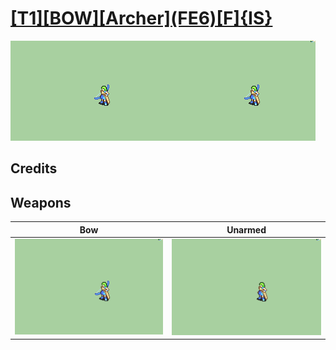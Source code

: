 # [\[T1\]\[BOW\]\[Archer\]\(FE6\)\[F\]{IS}](./)

<img src="./5.%20Bow/Bow_000.png" alt="[T1][BOW][Archer](FE6)[F]{IS} standing" />

## Credits



## Weapons


|Bow |Unarmed |
|  :---: | :---: |
| <img alt="Bow animation" src="./5.%20Bow/Bow.gif" /> | <img alt="Unarmed animation" src="./8.%20Unarmed/Unarmed.gif" /> |
